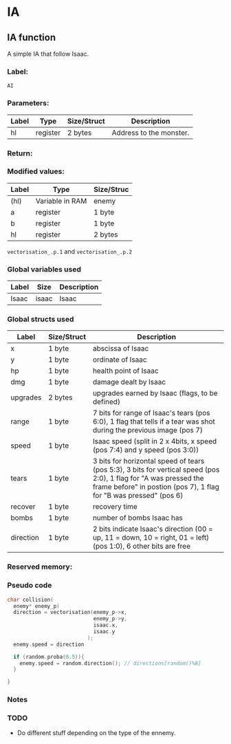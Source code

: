 # IA

## IA function

A simple IA that follow Isaac.

### Label:

`AI`

### Parameters:

| Label | Type | Size/Struct |  Description  |
| ------------- | ------------- | ---------- | ----------- |
| hl | register | 2 bytes | Address to the monster. |


### Return:

### Modified values:

| Label | Type | Size/Struc |
| ------------- | ------------- | ---------- |
| (hl) | Variable in RAM | enemy |
| a | register | 1 byte |
| b | register | 1 byte |
| hl | register | 2 bytes |

`vectorisation_.p.1` and `vectorisation_.p.2`

### Global variables used

| Label | Size |  Description  |
| ------------- | ---------- | ----------- |
| Isaac| isaac | Isaac |

### Global structs used

| Label | Size/Struct | Description |
| ----- | ---- | ----------- |
| x | 1 byte | abscissa of Isaac |
| y | 1 byte | ordinate of Isaac |
| hp | 1 byte | health point of Isaac |
| dmg | 1 byte | damage dealt by Isaac |
| upgrades | 2 bytes | upgrades earned by Isaac (flags, to be defined) |
| range | 1 byte | 7 bits for range of Isaac's tears (pos 6:0), 1 flag that tells if a tear was shot during the previous image (pos 7)|
| speed | 1 byte | Isaac speed (split in 2 x 4bits, x speed (pos 7:4) and y speed (pos 3:0)) |
| tears | 1 byte | 3 bits for horizontal speed of tears (pos 5:3), 3 bits for vertical speed (pos 2:0), 1 flag for "A was pressed the frame before" in postion (pos 7), 1 flag for "B  was pressed" (pos 6)|
| recover | 1 byte | recovery time |
| bombs | 1 byte | number of bombs Isaac has |
| direction | 1 byte | 2 bits indicate Isaac's direction (00 = up, 11 = down, 10 = right, 01 = left) (pos 1:0), 6 other bits are free |

### Reserved memory:


### Pseudo code

~~~C
char collision(
  enemy* enemy_p)
  direction = vectorisation(enemy_p->x,
                            enemy_p->y,
                            isaac.x,
                            isaac.y
                          );
  enemy.speed = direction

  if (random.proba(0.5)){
    enemy.speed = random.direction(); // directions[random()%8]
  }

}
~~~

### Notes



### TODO

* Do different stuff depending on the type of the ennemy.
